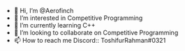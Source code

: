 - 👋 Hi, I’m @Aerofinch
- 👀 I’m interested in Competitive Programming
- 🌱 I’m currently learning C++
- 💞️ I’m looking to collaborate on Competitive Programming
- 📫 How to reach me Discord:: ToshifurRahman#0321

<!---
Aerofinch/Aerofinch is a ✨ special ✨ repository because its `README.md` (this file) appears on your GitHub profile.
You can click the Preview link to take a look at your changes.
--->
